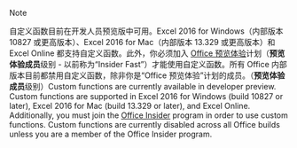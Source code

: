 > [!NOTE]
> <span data-ttu-id="d1c49-p101">自定义函数目前在开发人员预览版中可用。Excel 2016 for Windows（内部版本 10827 或更高版本）、Excel 2016 for Mac（内部版本 13.329 或更高版本）和 Excel Online 都支持自定义函数。此外，你必须加入 [Office 预览体验](https://products.office.com/office-insider)计划（**预览体验成员**级别 - 以前称为“Insider Fast”）才能使用自定义函数。所有 Office 内部版本目前都禁用自定义函数，除非你是“Office 预览体验”计划的成员。（**预览体验成员**级别）</span><span class="sxs-lookup"><span data-stu-id="d1c49-p101">Custom functions are currently available in developer preview. Custom functions are supported in Excel 2016 for Windows (build 10827 or later), Excel 2016 for Mac (build 13.329 or later), and Excel Online. Additionally, you must join the [Office Insider](https://products.office.com/office-insider) program in order to use custom functions. Custom functions are currently disabled across all Office builds unless you are a member of the Office Insider program.</span></span>